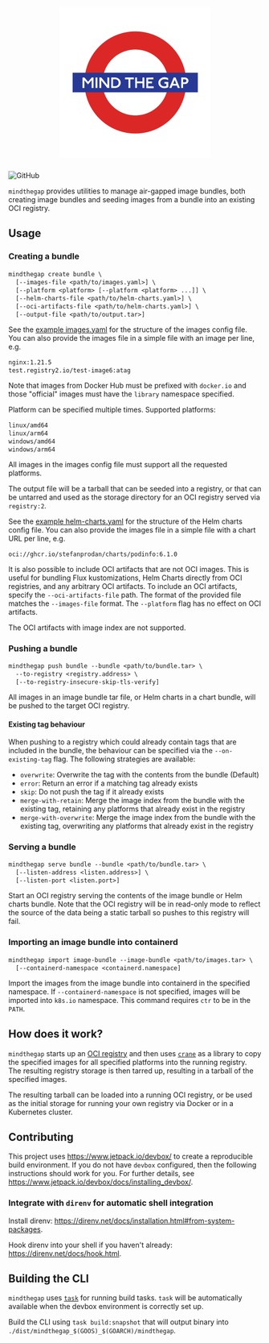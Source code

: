 <!--
 Copyright 2021 D2iQ, Inc. All rights reserved.
 SPDX-License-Identifier: Apache-2.0
-->

<h1 align="center"><img src="mindthegap.svg" alt="mindthegap" width="300"/></h1>

![GitHub](https://img.shields.io/github/license/mesosphere/mindthegap?style=flat-square)

`mindthegap` provides utilities to manage air-gapped image bundles, both
creating image bundles and seeding images from a bundle into an existing
OCI registry.

## Usage

### Creating a bundle

```shell
mindthegap create bundle \
  [--images-file <path/to/images.yaml>] \
  [--platform <platform> [--platform <platform> ...]] \
  [--helm-charts-file <path/to/helm-charts.yaml>] \
  [--oci-artifacts-file <path/to/helm-charts.yaml>] \
  [--output-file <path/to/output.tar>]
```

See the [example images.yaml](images-example.yaml) for the structure of the
images config file. You can also provide the images file in a simple file with
an image per line, e.g.

```plain
nginx:1.21.5
test.registry2.io/test-image6:atag
```

Note that images from Docker Hub must be prefixed with `docker.io` and those "official" images
must have the `library` namespace specified.

Platform can be specified multiple times. Supported platforms:

```plain
linux/amd64
linux/arm64
windows/amd64
windows/arm64
```

All images in the images config file must support all the requested platforms.

The output file will be a tarball that can be seeded into a registry,
or that can be untarred and used as the storage directory for an OCI registry
served via `registry:2`.

See the [example helm-charts.yaml](helm-example.yaml) for the structure of the
Helm charts config file.  You can also provide the images file in a simple file with
a chart URL per line, e.g.

```plain
oci://ghcr.io/stefanprodan/charts/podinfo:6.1.0
```

It is also possible to include OCI artifacts that are not OCI images.
This is useful for bundling Flux kustomizations, Helm Charts directly from OCI
registries, and any arbitrary OCI artifacts. To include an OCI artifacts, specify
the `--oci-artifacts-file` path. The format of the provided file matches the
`--images-file` format. The `--platform` flag has no effect on OCI artifacts.

The OCI artifacts with image index are not supported.

### Pushing a bundle

```shell
mindthegap push bundle --bundle <path/to/bundle.tar> \
  --to-registry <registry.address> \
  [--to-registry-insecure-skip-tls-verify]
```

All images in an image bundle tar file, or Helm charts in a chart bundle, will be pushed to the target OCI registry.

#### Existing tag behaviour

When pushing to a registry which could already contain tags that are included in the bundle, the behaviour can be
specified via the `--on-existing-tag` flag. The following strategies are available:

- `overwrite`: Overwrite the tag with the contents from the bundle (Default)
- `error`: Return an error if a matching tag already exists
- `skip`: Do not push the tag if it already exists
- `merge-with-retain`: Merge the image index from the bundle with the existing tag, retaining any platforms that already
  exist in the registry
- `merge-with-overwrite`: Merge the image index from the bundle with the existing tag, overwriting any platforms that
  already exist in the registry

### Serving a bundle

```shell
mindthegap serve bundle --bundle <path/to/bundle.tar> \
  [--listen-address <listen.address>] \
  [--listen-port <listen.port>]
```

Start an OCI registry serving the contents of the image bundle or Helm charts bundle. Note that the OCI registry will
be in read-only mode to reflect the source of the data being a static tarball so pushes to this
registry will fail.

### Importing an image bundle into containerd

```shell
mindthegap import image-bundle --image-bundle <path/to/images.tar> \
  [--containerd-namespace <containerd.namespace]
```

Import the images from the image bundle into containerd in the specified namespace. If
`--containerd-namespace` is not specified, images will be imported into `k8s.io` namespace. This
command requires `ctr` to be in the `PATH`.

## How does it work?

`mindthegap` starts up an [OCI registry](https://docs.docker.com/registry/)
and then uses [`crane`](https://github.com/google/go-containerregistry/blob/main/cmd/crane/doc/crane.md)
as a library to copy the specified images for all specified platforms into the running registry. The
resulting registry storage is then tarred up, resulting in a tarball of the specified images.

The resulting tarball can be loaded into a running OCI registry, or
be used as the initial storage for running your own registry via Docker
or in a Kubernetes cluster.

## Contributing

This project uses <https://www.jetpack.io/devbox/> to create a reproducible build environment. If you do not have
`devbox` configured, then the following instructions should work for you. For further details, see
<https://www.jetpack.io/devbox/docs/installing_devbox/>.

### Integrate with `direnv` for automatic shell integration

Install direnv: <https://direnv.net/docs/installation.html#from-system-packages>.

Hook direnv into your shell if you haven't already: <https://direnv.net/docs/hook.html>.

## Building the CLI

`mindthegap` uses [`task`](https://taskfile.dev/) for running build tasks. `task` will be automatically available when
the devbox environment is correctly set up.

Build the CLI using `task build:snapshot` that will output binary into
`./dist/mindthegap_$(GOOS)_$(GOARCH)/mindthegap`.
